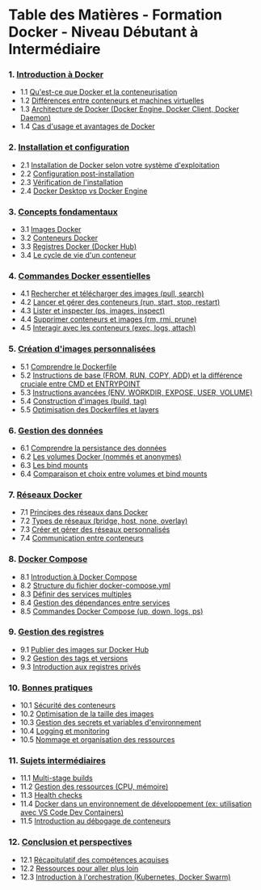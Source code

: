 # Table des Matières - Formation Docker - Niveau Débutant à Intermédiaire

### 1. [Introduction à Docker](01-introduction-a-docker/README.md)
- 1.1 [Qu'est-ce que Docker et la conteneurisation](01-introduction-a-docker/01-quest-ce-que-docker-et-la-conteneurisation.md)
- 1.2 [Différences entre conteneurs et machines virtuelles](01-introduction-a-docker/02-differences-entre-conteneurs-et-machines-virtuelles.md)
- 1.3 [Architecture de Docker (Docker Engine, Docker Client, Docker Daemon)](01-introduction-a-docker/03-architecture-de-docker.md)
- 1.4 [Cas d'usage et avantages de Docker](01-introduction-a-docker/04-cas-dusage-et-avantages-de-docker.md)

### 2. [Installation et configuration](02-installation-et-configuration/README.md)
- 2.1 [Installation de Docker selon votre système d'exploitation](02-installation-et-configuration/01-installation-de-docker-selon-votre-systeme.md)
- 2.2 [Configuration post-installation](02-installation-et-configuration/02-configuration-post-installation.md)
- 2.3 [Vérification de l'installation](02-installation-et-configuration/03-verification-de-linstallation.md)
- 2.4 [Docker Desktop vs Docker Engine](02-installation-et-configuration/04-docker-desktop-vs-docker-engine.md)

### 3. [Concepts fondamentaux](03-concepts-fondamentaux/README.md)
- 3.1 [Images Docker](03-concepts-fondamentaux/01-images-docker.md)
- 3.2 [Conteneurs Docker](03-concepts-fondamentaux/02-conteneurs-docker.md)
- 3.3 [Registres Docker (Docker Hub)](03-concepts-fondamentaux/03-registres-docker.md)
- 3.4 [Le cycle de vie d'un conteneur](03-concepts-fondamentaux/04-cycle-de-vie-dun-conteneur.md)

### 4. [Commandes Docker essentielles](04-commandes-docker-essentielles/README.md)
- 4.1 [Rechercher et télécharger des images (pull, search)](04-commandes-docker-essentielles/01-rechercher-et-telecharger-des-images.md)
- 4.2 [Lancer et gérer des conteneurs (run, start, stop, restart)](04-commandes-docker-essentielles/02-lancer-et-gerer-des-conteneurs.md)
- 4.3 [Lister et inspecter (ps, images, inspect)](04-commandes-docker-essentielles/03-lister-et-inspecter.md)
- 4.4 [Supprimer conteneurs et images (rm, rmi, prune)](04-commandes-docker-essentielles/04-supprimer-conteneurs-et-images.md)
- 4.5 [Interagir avec les conteneurs (exec, logs, attach)](04-commandes-docker-essentielles/05-interagir-avec-les-conteneurs.md)

### 5. [Création d'images personnalisées](05-creation-dimages-personnalisees/README.md)
- 5.1 [Comprendre le Dockerfile](05-creation-dimages-personnalisees/01-comprendre-le-dockerfile.md)
- 5.2 [Instructions de base (FROM, RUN, COPY, ADD) et la différence cruciale entre CMD et ENTRYPOINT](05-creation-dimages-personnalisees/02-instructions-de-base-et-cmd-vs-entrypoint.md)
- 5.3 [Instructions avancées (ENV, WORKDIR, EXPOSE, USER, VOLUME)](05-creation-dimages-personnalisees/03-instructions-avancees.md)
- 5.4 [Construction d'images (build, tag)](05-creation-dimages-personnalisees/04-construction-dimages.md)
- 5.5 [Optimisation des Dockerfiles et layers](05-creation-dimages-personnalisees/05-optimisation-des-dockerfiles-et-layers.md)

### 6. [Gestion des données](06-gestion-des-donnees/README.md)
- 6.1 [Comprendre la persistance des données](06-gestion-des-donnees/01-comprendre-la-persistance-des-donnees.md)
- 6.2 [Les volumes Docker (nommés et anonymes)](06-gestion-des-donnees/02-les-volumes-docker-nommes-et-anonymes.md)
- 6.3 [Les bind mounts](06-gestion-des-donnees/03-les-bind-mounts.md)
- 6.4 [Comparaison et choix entre volumes et bind mounts](06-gestion-des-donnees/04-comparaison-et-choix-entre-volumes-et-bind-mounts.md)

### 7. [Réseaux Docker](07-reseaux-docker/README.md)
- 7.1 [Principes des réseaux dans Docker](07-reseaux-docker/01-principes-des-reseaux-dans-docker.md)
- 7.2 [Types de réseaux (bridge, host, none, overlay)](07-reseaux-docker/02-types-de-reseaux.md)
- 7.3 [Créer et gérer des réseaux personnalisés](07-reseaux-docker/03-creer-et-gerer-des-reseaux-personnalises.md)
- 7.4 [Communication entre conteneurs](07-reseaux-docker/04-communication-entre-conteneurs.md)

### 8. [Docker Compose](08-docker-compose/README.md)
- 8.1 [Introduction à Docker Compose](08-docker-compose/01-introduction-a-docker-compose.md)
- 8.2 [Structure du fichier docker-compose.yml](08-docker-compose/02-structure-du-fichier-docker-compose-yml.md)
- 8.3 [Définir des services multiples](08-docker-compose/03-definir-des-services-multiples.md)
- 8.4 [Gestion des dépendances entre services](08-docker-compose/04-gestion-des-dependances-entre-services.md)
- 8.5 [Commandes Docker Compose (up, down, logs, ps)](08-docker-compose/05-commandes-docker-compose.md)

### 9. [Gestion des registres](09-gestion-des-registres/README.md)
- 9.1 [Publier des images sur Docker Hub](09-gestion-des-registres/01-publier-des-images-sur-docker-hub.md)
- 9.2 [Gestion des tags et versions](09-gestion-des-registres/02-gestion-des-tags-et-versions.md)
- 9.3 [Introduction aux registres privés](09-gestion-des-registres/03-introduction-aux-registres-prives.md)

### 10. [Bonnes pratiques](10-bonnes-pratiques/README.md)
- 10.1 [Sécurité des conteneurs](10-bonnes-pratiques/01-securite-des-conteneurs.md)
- 10.2 [Optimisation de la taille des images](10-bonnes-pratiques/02-optimisation-de-la-taille-des-images.md)
- 10.3 [Gestion des secrets et variables d'environnement](10-bonnes-pratiques/03-gestion-des-secrets-et-variables-denvironnement.md)
- 10.4 [Logging et monitoring](10-bonnes-pratiques/04-logging-et-monitoring.md)
- 10.5 [Nommage et organisation des ressources](10-bonnes-pratiques/05-nommage-et-organisation-des-ressources.md)

### 11. [Sujets intermédiaires](11-sujets-intermediaires/README.md)
- 11.1 [Multi-stage builds](11-sujets-intermediaires/01-multi-stage-builds.md)
- 11.2 [Gestion des ressources (CPU, mémoire)](11-sujets-intermediaires/02-gestion-des-ressources.md)
- 11.3 [Health checks](11-sujets-intermediaires/03-health-checks.md)
- 11.4 [Docker dans un environnement de développement (ex: utilisation avec VS Code Dev Containers)](11-sujets-intermediaires/04-docker-dans-un-environnement-de-developpement.md)
- 11.5 [Introduction au débogage de conteneurs](11-sujets-intermediaires/05-introduction-au-debogage-de-conteneurs.md)

### 12. [Conclusion et perspectives](12-conclusion-et-perspectives/README.md)
- 12.1 [Récapitulatif des compétences acquises](12-conclusion-et-perspectives/01-recapitulatif-des-competences-acquises.md)
- 12.2 [Ressources pour aller plus loin](12-conclusion-et-perspectives/02-ressources-pour-aller-plus-loin.md)
- 12.3 [Introduction à l'orchestration (Kubernetes, Docker Swarm)](12-conclusion-et-perspectives/03-introduction-a-lorchestration.md)
